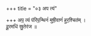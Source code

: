 +++
title = "०३ अप त्यं"

+++
अप॒ त्यं प॑रिप॒न्थिनं॑ मुषी॒वाणं॑ हुर॒श्चित॑म् ।  
दू॒रमधि॑ स्रु॒तेर॑ज ॥